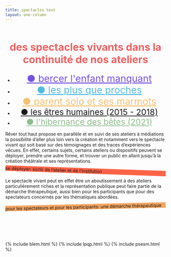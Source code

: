```yaml
---
title: spectacles test
layout: one-column
---
```


<h1 style="font-size:32px; color:#f25f5f; text-align:center; padding-top: 15px">des spectacles vivants dans la continuité de nos ateliers</h1>
<ul style="text-align:center;">
  <li><a href="#blem" style="color:#7551e1; font-size:30px">●&nbsp;bercer l'enfant manquant</a></li>
  <li><a href="#lpqp" style="color:#51bbe1; font-size:30px">●&nbsp;les plus que proches</a></li>
  <li><a href="#psesm" style="color:#f6c172; font-size:30px">●&nbsp;parent solo et ses marmots</a></li>
  <li><a href="#leh" style="font-size:26px">●&nbsp;les êtres humaines (2015 - 2018)</a></li>
  <li><a href="#hib" style="font-size:26px; color:hsl(120,25.1%,64.9%)">●&nbsp;l'hibernance des bêtes (2021)</a></li>      
</ul>

<p class="intro-text">Rêver tout haut propose en parallèle et en suivi de ses ateliers à médiations la possibilité d’aller plus loin vers la création et notamment vers le spectacle vivant qui soit basé sur des témoignages et des traces d’expériences vécues. En effet, certains sujets, certains ateliers ou dispositifs peuvent se déployer,  prendre une autre forme, et trouver un public en allant jusqu’à la création théâtrale et ses représentations.
</p>
<p class="shadow" style="transform:rotate(2deg); background-color:tomato">
   se déployer: sortir de l’atelier et de l’institution
</p>
<p class="intro-text">Le spectacle vivant peut en effet être un aboutissement à des ateliers particulièrement riches et la représentation publique peut faire partie de la démarche thérapeutique, aussi bien pour les participants que pour des spectateurs concernés par les thématiques abordées.
</p>
<p class="shadow" style="background-color:rgb(244, 164, 96); transform:rotate(-1.3deg); margin-bottom:100px">pour les spectateurs et pour les participants: une démarche thérapeutique
</p>
{% include blem.html %}
{% include lpqp.html %}
{% include psesm.html %}

